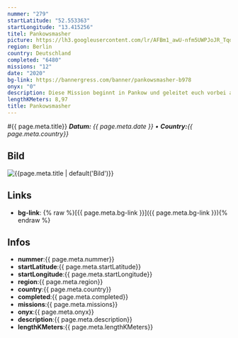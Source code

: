 ```yaml
---
nummer: "279"
startLatitude: "52.553363"
startLongitude: "13.415256"
titel: Pankowsmasher
picture: https://lh3.googleusercontent.com/lr/AFBm1_awU-nfm5UWPJoJR_TqdCVm2NIOXPVDJUwFJyaYbXvDlUFJuoS2I373tNiFBzRjmxOsBQTjY_2ZxuVN_3CR1jcEXAHFFjp0egf-3XEzc8DlJYtfxijXygtpBUm2DuqAh5aaEN8p6-UKthh_WotkdCjmZMEtdIen7B0CEKE1ed4I3HVnFaEtVWZjkHuZCYn7S7W6VHkNu0Wqa93VIuHIpmRE_rC2bmEa9ER7LdHi3i312Rpd6yJl8TXx1fjKORhxnleuUeHqe1VQUurd5OSQxSYi71gegOrPYMfzUxGM9Y13jKC_i2l7MyDKYT55vDnNRf7jjtZY_nLyP5-UQyOsYzrZZG0cGmCcK8t6RiaF1Iss2AXxvjfOtm8NidbOJLvcV4Sp7zcnLz_9EDi06CuH2o-LkZSfasxrxlx8GhtE6mcT-80m2UsNSMtdrvX7b0czUiokwo8ot4e-UKqEPVXsDXeW-KV32gwBQbmAdZ_kxrVBydMlxn2cNKFg8QMKmWA-Jlrz11OLi_J45wC38QcPiZChTsIlVwOrZGnkZ3qYGsqAl6zeol8qyReeYSCMx9neSpVsgH_r44wkqycHnLV4ijUGpuXumXYok3BSQZGK8l3IGVj88mTGR8UnphJnfK6oMnH1HkGMfvU5EHg81dSZLpMMtwu6KropWYixNmytLe9zZNdFLLeNv_ZoqUL1fBbjNoEdxwgBU0UeX_lgRY4xc9zYq1FoAYNlhBdRCPEBMYxipi2fL7z4UV80F6lfyx7uhArcb0oBxLV_9Dw21fIJgML-QaByCZrN9dw70V6w1lT63LtyKkab3pPJGUEDtBmzCxqzBQopUNC0gFsO4HlAd6UaFn_W2sFtZ0DW
region: Berlin
country: Deutschland
completed: "6480"
missions: "12"
date: "2020"
bg-link: https://bannergress.com/banner/pankowsmasher-b978
onyx: "0"
description: Diese Mission beginnt in Pankow und geleitet euch vorbei an wunderschönen Wasserpumpen, Informationstafeln und historischen Bauwerken.  Sie besteht aus 12 Missionen  und bildet ein  einmaliges Banner.
lengthKMeters: 8,97
title: Pankowsmasher
---
```


#{{ page.meta.title}}
_**Datum:** {{ page.meta.date }} • **Country:**{{ page.meta.country}}_

## Bild
![{{page.meta.title | default('Bild')}}]({{page.meta.picture}})

## Links
- **bg-link**: {% raw %}[{{ page.meta.bg-link }}]({{ page.meta.bg-link }}){% endraw %}

## Infos
- **nummer**:{{ page.meta.nummer}}
- **startLatitude**:{{ page.meta.startLatitude}}
- **startLongitude**:{{ page.meta.startLongitude}}
- **region**:{{ page.meta.region}}
- **country**:{{ page.meta.country}}
- **completed**:{{ page.meta.completed}}
- **missions**:{{ page.meta.missions}}
- **onyx**:{{ page.meta.onyx}}
- **description**:{{ page.meta.description}}
- **lengthKMeters**:{{ page.meta.lengthKMeters}}

